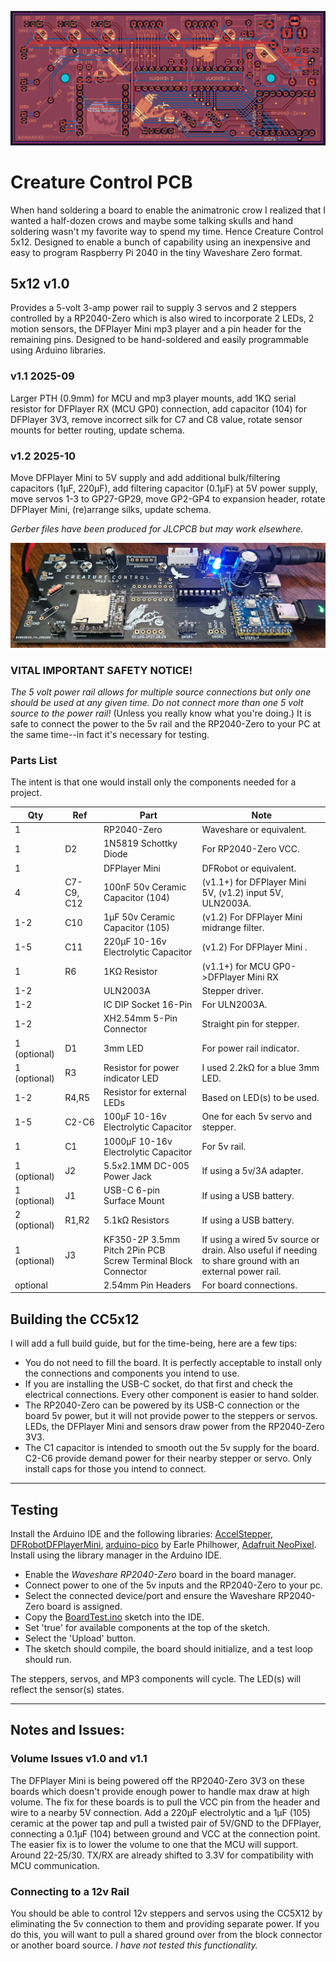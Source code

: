 ![The Creature Control 5x12 PCB](images/cc5x12-004.png)
# Creature Control PCB #
When hand soldering a board to enable the animatronic crow I realized that I wanted a half-dozen crows and maybe some talking skulls and hand soldering wasn't my favorite way to spend my time.
Hence Creature Control 5x12. Designed to enable a bunch of capability using an inexpensive and easy to program Raspberry Pi 2040 in the tiny Waveshare Zero format.

## 5x12 v1.0 ##
Provides a 5-volt 3-amp power rail to supply 3 servos and 2 steppers controlled by a RP2040-Zero which is also wired to incorporate 2 LEDs, 2 motion sensors, the DFPlayer Mini mp3 player and a pin header for the remaining pins.
Designed to be hand-soldered and easily programmable using Arduino libraries.
### v1.1 2025-09 ###
Larger PTH (0.9mm) for MCU and mp3 player mounts, 
add 1KΩ serial resistor for DFPlayer RX (MCU GP0) connection, 
add capacitor (104) for DFPlayer 3V3, 
remove incorrect silk for C7 and C8 value,
rotate sensor mounts for better routing,
update schema.
### v1.2 2025-10 ###
Move DFPlayer Mini to 5V supply and add additional bulk/filtering capacitors (1µF, 220µF),
add filtering capacitor (0.1µF) at 5V power supply,
move servos 1-3 to GP27-GP29,
move GP2-GP4 to expansion header,
rotate DFPlayer Mini,
(re)arrange silks,
update schema.

*Gerber files have been produced for JLCPCB but may work elsewhere.*

![Animatronic Crow build on CC5x12](images/cc5x12-002.jpg)
### VITAL IMPORTANT SAFETY NOTICE! ###
*The 5 volt power rail allows for multiple source connections but only one should be used at any given time.* 
*Do not connect more than one 5 volt source to the power rail!*
(Unless you really know what you're doing.)
It is safe to connect the power to the 5v rail and the RP2040-Zero to your PC at the same time--in fact it's necessary for testing.
### Parts List ###
The intent is that one would install only the components needed for a project.

| Qty          | Ref        | Part                                                         | Note                                                                                                     |
|--------------|------------|--------------------------------------------------------------|----------------------------------------------------------------------------------------------------------|
| 1            |            | RP2040-Zero                                                  | Waveshare or equivalent.                                                                                 |
| 1            | D2         | 1N5819 Schottky Diode                                        | For RP2040-Zero VCC.                                                                                     |
| 1            |            | DFPlayer Mini                                                | DFRobot or equivalent.                                                                                   |
| 4            | C7-C9, C12 | 100nF 50v Ceramic Capacitor (104)                            | (v1.1+) for DFPlayer Mini 5V, (v1.2) input 5V, ULN2003A.                                                 |
| 1-2          | C10        | 1µF 50v Ceramic Capacitor (105)                              | (v1.2) For DFPlayer Mini midrange filter.                                                                |
| 1-5          | C11        | 220µF 10-16v Electrolytic Capacitor                          | (v1.2) For DFPlayer Mini .                                                                               |
| 1            | R6         | 1KΩ Resistor                                                 | (v1.1+) for MCU GP0->DFPlayer Mini RX                                                                    |
| 1-2          |            | ULN2003A                                                     | Stepper driver.                                                                                          |
| 1-2          |            | IC DIP Socket 16-Pin                                         | For ULN2003A.                                                                                            |
| 1-2          |            | XH2.54mm 5-Pin Connector                                     | Straight pin for stepper.                                                                                |
| 1 (optional) | D1         | 3mm LED                                                      | For power rail indicator.                                                                                |
| 1 (optional) | R3         | Resistor for power indicator LED                             | I used 2.2kΩ for a blue 3mm LED.                                                                         |
| 1-2          | R4,R5      | Resistor for external LEDs                                   | Based on LED(s) to be used.                                                                              |
| 1-5          | C2-C6      | 100µF 10-16v Electrolytic Capacitor                          | One for each 5v servo and stepper.                                                                       |
| 1            | C1         | 1000µF 10-16v Electrolytic Capacitor                         | For 5v rail.                                                                                             |
| 1 (optional) | J2         | 5.5x2.1MM DC-005 Power Jack                                  | If using a 5v/3A adapter.                                                                                |
| 1 (optional) | J1         | USB-C 6-pin Surface Mount                                    | If using a USB battery.                                                                                  |
| 2 (optional) | R1,R2      | 5.1kΩ Resistors                                              | If using a USB battery.                                                                                  |
| 1 (optional) | J3         | KF350-2P 3.5mm Pitch 2Pin PCB Screw Terminal Block Connector | If using a wired 5v source or drain. Also useful if needing to share ground with an external power rail. |
| optional     |            | 2.54mm Pin Headers                                           | For board connections.                                                                                   |

## Building the CC5x12 ##

I will add a full build guide, but for the time-being, here are a few tips:
* You do not need to fill the board. It is perfectly acceptable to install only the connections and components you intend to use.
* If you are installing the USB-C socket, do that first and check the electrical connections. Every other component is easier to hand solder.
* The RP2040-Zero can be powered by its USB-C connection or the board 5v power, but it will not provide power to the steppers or servos. LEDs, the DFPlayer Mini and sensors draw power from the RP2040-Zero 3V3.
* The C1 capacitor is intended to smooth out the 5v supply for the board. C2-C6 provide demand power for their nearby stepper or servo. Only install caps for those you intend to connect.
___

## Testing ##
Install the Arduino IDE and the following libraries:
[AccelStepper](https://www.airspayce.com/mikem/arduino/AccelStepper),
[DFRobotDFPlayerMini](https://github.com/DFRobot/DFRobotDFPlayerMini),
[arduino-pico](https://github.com/earlephilhower/arduino-pico) by Earle Philhower,
[Adafruit NeoPixel](https://github.com/adafruit/Adafruit_NeoPixel).
Install using the library manager in the Arduino IDE.

* Enable the *Waveshare RP2040-Zero* board in the board manager.
* Connect power to one of the 5v inputs and the RP2040-Zero to your pc. 
* Select the connected device/port and ensure the Waveshare RP2040-Zero board is assigned.
* Copy the [BoardTest.ino](BoardTest.ino) sketch into the IDE.
* Set 'true' for available components at the top of the sketch. 
* Select the 'Upload' button.
* The sketch should compile, the board should initialize, and a test loop should run.

The steppers, servos, and MP3 components will cycle.
The LED(s) will reflect the sensor(s) states.

___
## Notes and Issues: ##

### Volume Issues v1.0 and v1.1 ###
The DFPlayer Mini is being powered off the RP2040-Zero 3V3 on these boards which doesn't provide enough power to handle max draw at high volume.
The fix for these boards is to pull the VCC pin from the header and wire to a nearby 5V connection.
Add a 220µF electrolytic and a 1µF (105) ceramic at the power tap and pull a twisted pair of 5V/GND to the DFPlayer, connecting a 0.1µF (104) between ground and VCC at the connection point.
The easier fix is to lower the volume to one that the MCU will support. 
Around 22-25/30.
TX/RX are already shifted to 3.3V for compatibility with MCU communication.

### Connecting to a 12v Rail ###
You should be able to control 12v steppers and servos using the CC5X12 by eliminating the 5v connection to them and providing separate power. 
If you do this, you will want to pull a shared ground over from the block connector or another board source.
*I have not tested this functionality.*


